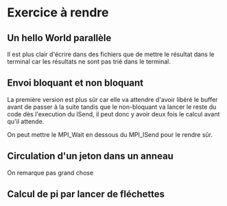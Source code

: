 # Exercice à rendre

## Un hello World parallèle

Il est plus clair d'écrire dans des fichiers que de mettre le résultat dans le terminal car les résultats ne sont pas trié dans le terminal.

## Envoi bloquant et non bloquant

La première version est plus sûr car elle va attendre d'avoir libéré le buffer avant de passer à la suite tandis que le non-bloquant va lancer le reste du code dès l'execution du ISend, il peut donc y avoir deux fois le calcul avant qu'il attende.

On peut mettre le MPI_Wait en dessous du MPI_ISend pour le rendre sûr.

## Circulation d'un jeton dans un anneau

On remarque pas grand chose

## Calcul de pi par lancer de fléchettes

